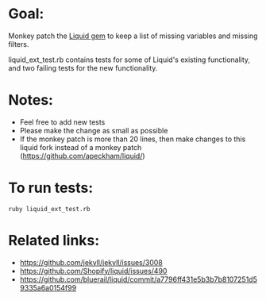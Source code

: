 # Goal:

Monkey patch the [Liquid gem](https://github.com/Shopify/liquid/) to keep a list of missing variables and missing filters.

liquid_ext_test.rb contains tests for some of Liquid's existing functionality, and two failing tests for the new functionality.

# Notes:

- Feel free to add new tests
- Please make the change as small as possible
- If the monkey patch is more than 20 lines, then make changes to this liquid fork instead of a monkey patch (https://github.com/apeckham/liquid/)

# To run tests:

`ruby liquid_ext_test.rb`

# Related links:

* https://github.com/jekyll/jekyll/issues/3008
* https://github.com/Shopify/liquid/issues/490
* https://github.com/bluerail/liquid/commit/a7796ff431e5b3b7b8107251d59335a6a0154f99
